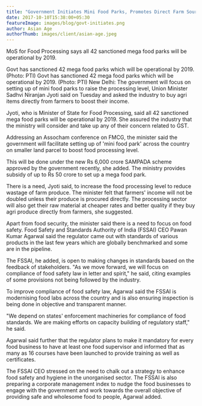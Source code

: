 ```yaml
---
title: "Government Initiates Mini Food Parks, Promotes Direct Farm Sourcing for Agri-Industry Boost"
date: 2017-10-10T15:38:00+05:30
featureImage: images/blog/govt-initiates.png
author: Asian Age
authorThumb: images/client/asian-age.jpeg
---
```


MoS for Food Processing says all 42 sanctioned mega food parks will be operational by 2019.

Govt has sanctioned 42 mega food parks which will be operational by 2019. (Photo: PTI)
 Govt has sanctioned 42 mega food parks which will be operational by 2019. (Photo: PTI)
New Delhi: The government will focus on setting up of mini food parks to raise the processing level, Union Minister Sadhvi Niranjan Jyoti said on Tuesday and asked the industry to buy agri items directly from farmers to boost their income.

Jyoti, who is Minister of State for Food Processing, said all 42 sanctioned mega food parks will be operational by 2019. She assured the industry that the ministry will consider and take up any of their concern related to GST.

Addressing an Assocham conference on FMCG, the minister said the government will facilitate setting up of 'mini food park' across the country on smaller land parcel to boost food processing level.

This will be done under the new Rs 6,000 crore SAMPADA scheme approved by the government recently, she added. The ministry provides subsidy of up to Rs 50 crore to set up a mega food park.

There is a need, Jyoti said, to increase the food processing level to reduce wastage of farm produce. The minister felt that farmers' income will not be
doubled unless their produce is procured directly. The processing sector will also get their raw material at cheaper rates and better quality if they buy agri produce
directly from farmers, she suggested.

Apart from food security, the minister said there is a need to focus on food safety.
Food Safety and Standards Authority of India (FSSAI) CEO Pawan Kumar Agarwal said the regulator came out with standards of various products in the last few years which are globally benchmarked and some are in the pipeline.

The FSSAI, he added, is open to making changes in standards based on the feedback of stakeholders. "As we move forward, we will focus on compliance of food safety law in letter and spirit," he said, citing examples of some provisions not being followed by the industry.

To improve compliance of food safety law, Agarwal said the FSSAI is modernising food labs across the country and is also ensuring inspection is being done in objective and transparent manner. 

"We depend on states' enforcement machineries for compliance of food standards. We are making efforts on capacity building of regulatory staff," he said.

Agarwal said further that the regulator plans to make it mandatory for every food business to have at least one food supervisor and informed that as many as 16 courses have been launched to provide training as well as certificates.

The FSSAI CEO stressed on the need to chalk out a strategy to enhance food safety and hygiene in the unorganised sector. The FSSAI is also preparing a corporate management index to nudge the food businesses to engage with the government and work towards the overall objective of providing safe and wholesome food to people, Agarwal added.